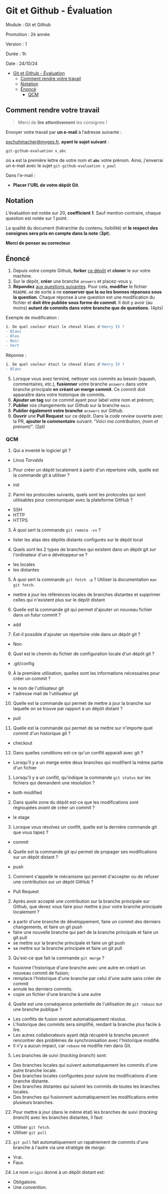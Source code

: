 # Git et Github - Évaluation

Module : Git et Github

Promotion : 2è année

Version : 1

Durée : 1h

Date : 24/10/24

- [Git et Github - Évaluation](#git-et-github---évaluation)
  - [Comment rendre votre travail](#comment-rendre-votre-travail)
  - [Notation](#notation)
  - [Énoncé](#énoncé)
    - [QCM](#qcm)


## Comment rendre votre travail

> Merci de **lire attentivement** les consignes !

Envoyer votre travail par **un e-mail** à l’adresse suivante :  

<a href="mailto:pschuhmacher@myges.fr?subject=git-github-evaluation x_abc">pschuhmacher@myges.fr</a>, **ayant le sujet suivant** : 

`git-github-evaluation x_abc` 

où **`x`** est la première lettre de votre nom et **`abc`** votre prénom. Ainsi, j'enverrai un e-mail avec le sujet `git-github-evaluation s_paul`

Dans l'e-mail :

- **Placer l'URL de votre dépôt Git**.


## Notation

L'évaluation est notée sur 20, **coefficient 1**. Sauf mention contraire, chaque question est notée sur 1 point.

La qualité du document (hiérarchie du contenu, lisibilité) et **le respect des consignes sera pris en compte dans la note** (**3pt**). 

**Merci de penser au correcteur**.

<!-- ## Consignes

- Étant donné le caractère fondamental des notions vues dans ce module, **l'usage d'IA générative, comme chatGPT ou CoPilot, est interdite** ! **Toute dérogation à cette règle entraînera une note de 0**;
- Vous pouvez consulter vos notes de cours. -->

## Énoncé

1. Depuis votre compte Github, **forker** [ce dépôt](https://github.com/paul-schuhm/git-github-exam) et **cloner** le sur votre machine.
2. Sur le dépôt, **créer** une branche `answers` et placez-vous y.
3. **Répondez** [aux questions suivantes](#qcm). Pour cela, **modifier** le fichier `README.md` de sorte à ne **conserver que la ou les bonnes réponses sous la question**. Chaque réponse à une question est une modification du fichier et **doit être publiée sous forme de commit**. Il doit y avoir (au moins) **autant de commits dans votre branche que de questions**. (4pts)

Exemple de modification :
~~~bash
1. De quel couleur était le cheval blanc d'Henry IV ?
- Blanc
- Bleu
- Noir
- Vert
~~~

Réponse :
~~~bash
1. De quel couleur était le cheval blanc d'Henry IV ?
- Blanc
~~~

5. Lorsque vous avez terminé, nettoyer vos commits au besoin (squash, commentaires, etc.), **fusionner** votre branche `answers` dans votre branche principale **en créant un merge commit**. Ce commit doit apparaître dans votre historique de commits.
6. **Ajouter un tag** sur ce commit ayant pour label votre nom et prénom;
7. **Publier** vos changements sur Github sur la branche `main`.
8. **Publier également votre branche** `answers` sur Github.
9.  **Ouvrir** une **Pull Request** sur ce dépôt. Dans la *code review* ouverte avec la PR, **ajouter le commentaire** suivant: *"Voici ma contribution, (nom et prénom)"*. (2pt)

### QCM

1. Qui a inventé le logiciel git ?
- Linus Torvalds
  
1. Pour créer un dépôt localement à partir d'un répertoire vide, quelle est la commande git à utiliser ?
 - init

2. Parmi les protocoles suivants, quels sont les protocoles qui sont utilisables pour communiquer avec la plateforme GitHub ?
 - SSH
 - HTTP
 - HTTPS

3. À quoi sert la commande `git remote -vv` ?
 - lister les alias des dépôts distants configurés sur le dépôt local

4. Quels sont les 2 types de branches qui existent dans un dépôt git *sur* l'ordinateur d'un·e développeur·se ?
 - les locales
 - les distantes

5. À quoi sert la commande `git fetch -p` ? Utiliser la documentation `man git fetch`.
 - mettre à jour les références locales de branches distantes et supprimer celles qui n'existent plus sur le dépôt distant


6. Quelle est la commande git qui permet d'ajouter un nouveau fichier dans un futur commit ?
 - add


7. Est-il possible d'ajouter un répertoire vide dans un dépôt git ?
 - Non

8. Quel est le chemin du fichier de configuration locale d'un dépôt git ?
 - .git/config

9.  À la première utilisation, quelles sont les informations nécessaires pour créer un commit ?
 - le nom de l'utilisateur git
 - l'adresse mail de l'utilisateur git
  
10. Quelle est la commande qui permet de mettre à jour la branche sur laquelle on se trouve par rapport à un dépôt distant ? 
 - pull

11. Quelle est la commande qui permet de se mettre sur n'importe quel commit d'un historique git ? 
 - checkout

12. Dans quelles conditions est-ce qu'un conflit apparaît avec git ? 
- Lorsqu'il y a un merge entre deux branches qui modifient la même partie d'un fichier

1.   Lorsqu'il y a un conflit, qu'indique la commande `git status` sur les fichiers qui demandent une résolution ? 
 - both modified
  
2.   Dans quelle zone du dépôt est-ce que les modifications sont regroupées *avant* de créer un commit ? 
 - le stage


3.   Lorsque vous résolvez un conflit, quelle est la dernière commande git que vous tapez ? 
 - commit

4.   Quelle est la commande git qui permet de propager ses modifications sur un dépôt distant ? 
- push

1.   Comment s'appelle le mécanisme qui permet d'accepter ou de refuser une contribution sur un dépôt GitHub ? 
 - Pull Request


2.   Après avoir accepté une contribution sur la branche principale sur Github, que devez vous faire pour mettre à jour votre branche principale localement ? 
 - à partir d'une branche de développement, faire un commit des derniers changements, et faire un git push
 - faire une nouvelle branche qui part de la branche principale et faire un git pull
 - se mettre sur la branche principale et faire un git push
 - se mettre sur la branche principale et faire un git pull

3.   Qu'est-ce que fait la commande `git merge` ?
 -  fusionne l'historique d'une branche avec une autre en créant un nouveau commit de fusion;
 -  remplace l'historique d'une branche par celui d'une autre sans créer de commit
 -  annule les derniers commits.
 -  copie un fichier d'une branche à une autre

4.   Quelle est une conséquence potentielle de l'utilisation de `git rebase` sur une branche publique ?
 - Les conflits de fusion seront automatiquement résolus.
 - L'historique des commits sera simplifié, rendant la branche plus facile à lire.
 - Les autres collaborateurs ayant déjà récupéré la branche peuvent rencontrer des problèmes de synchronisation avec l'historique modifié.
 - Il n'y a aucun impact, car `rebase` ne modifie rien dans Git.

5.   Les branches de suivi (*tracking branch*) sont:

 - Des branches locales qui suivent automatiquement les commits d'une autre branche locale.
 - Des branches locales configurées pour suivre les modifications d'une branche distante.
 - Des branches distantes qui suivent les commits de toutes les branches locales.
 - Des branches qui fusionnent automatiquement les modifications entre plusieurs branches.  

22. Pour mettre à jour (dans le même état) les branches de suivi (*tracking branch*) avec les branches distantes, il faut:

  - Utiliser `git fetch`.
  - Utiliser `git pull`

23. `git pull` fait automatiquement un rapatriement de commits d'une branche à l'autre via une stratégie de *merge*: 

 - Vrai.
 - Faux.

24. Le nom `origin` donné à un dépôt distant est:
  
 - Obligatoire.
 - Une convention.